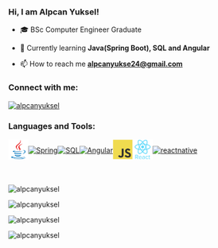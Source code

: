 ### Hi, I am Alpcan Yuksel!

- 🎓 BSc Computer Engineer Graduate

- 🌱 Currently learning **Java(Spring Boot), SQL and Angular**

- 📫 How to reach me **alpcanyukse24@gmail.com**

<h3 align="left">Connect with me:</h3>
<p align="left">
<a href="www.linkedin.com/in/alpcanyuksel" target="blank"><img align="center" src="https://raw.githubusercontent.com/rahuldkjain/github-profile-readme-generator/master/src/images/icons/Social/linked-in-alt.svg" alt="alpcanyuksel" height="30" width="40" /></a></p>

<h3 align="left">Languages and Tools:</h3>
<div style="display: flex; align-items: center;">
  <a href="https://www.java.com" target="_blank" rel="noreferrer"><img src="https://raw.githubusercontent.com/devicons/devicon/master/icons/java/java-original.svg" alt="java" width="40" height="40"/></a>
  <a href="https://spring.io/" target="_blank" rel="noreferrer"><img src="https://spring.io/img/favicon.ico" alt="Spring" width="40" height="40"/></a>
  <a href="https://www.mysql.com/" target="_blank" rel="noreferrer"><img src="https://dev.mysql.com/common/logos/mysql-logo.svg" alt="SQL" width="40" height="40"/></a>
  <a href="https://angular.io/" target="_blank" rel="noreferrer"><img src="https://angular.io/assets/images/logos/angular/angular.svg" alt="Angular" width="40" height="40"/></a>
  <a href="https://developer.mozilla.org/en-US/docs/Web/JavaScript" target="_blank" rel="noreferrer"><img src="https://raw.githubusercontent.com/devicons/devicon/master/icons/javascript/javascript-original.svg" alt="javascript" width="40" height="40"/></a>
  <a href="https://reactjs.org/" target="_blank" rel="noreferrer"><img src="https://raw.githubusercontent.com/devicons/devicon/master/icons/react/react-original-wordmark.svg" alt="react" width="40" height="40"/></a>
  <a href="https://reactnative.dev/" target="_blank" rel="noreferrer"><img src="https://reactnative.dev/img/header_logo.svg" alt="reactnative" width="40" height="40"/></a>
</div> </br></br>


<p align="left">
  <img src="https://github-readme-stats.vercel.app/api/top-langs?username=alpcanyuksel&show_icons=true&locale=en&layout=compact" alt="alpcanyuksel" />
</p>

<p align="left">
  <img src="https://github-readme-stats.vercel.app/api?username=alpcanyuksel&show_icons=true&locale=en" alt="alpcanyuksel" />
</p>

<p align="left">
  <img src="https://github-readme-streak-stats.herokuapp.com/?user=alpcanyuksel" alt="alpcanyuksel" />
</p>

<p align="left">
  <img src="https://komarev.com/ghpvc/?username=alpcanyuksel&label=Profile%20views&color=0e75b6&style=flat-square" alt="alpcanyuksel" />
</p>

